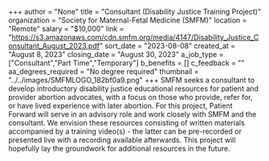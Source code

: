 +++
author = "None"
title = "Consultant (Disability Justice Training Project)"
organization = "Society for Maternal-Fetal Medicine (SMFM)"
location = "Remote"
salary = "$10,000"
link = "https://s3.amazonaws.com/cdn.smfm.org/media/4147/Disability_Justice_Consultant_August_2023.pdf"
sort_date = "2023-08-08"
created_at = "August 8, 2023"
closing_date = "August 30, 2023"
a_job_type = ["Consultant","Part Time","Temporary"]
b_benefits = []
c_feedback = ""
aa_degrees_required = "No degree required"
thumbnail = "../../images/SMFMLOGO_182bf0a9.png"
+++
SMFM seeks a consultant to develop introductory disability justice educational resources for patient and provider abortion advocates, with a focus on those who provide, refer for, or have lived experience with later abortion. For this project, Patient Forward will serve in an advisory role and work closely with SMFM and the consultant. We envision these resources consisting of written materials accompanied by a training video(s) - the latter can be pre-recorded or presented live with a recording available afterwards. This project will hopefully lay the groundwork for additional resources in the future.